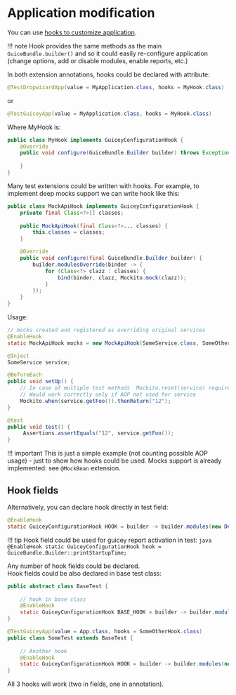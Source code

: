# Application modification

You can use [hooks to customize application](../overview.md#configuration-hooks).

!!! note
    Hook provides the same methods as the main `GuiceBundle.builder()` and
    so it could easily re-configure application (change options, add or disable modules, 
    enable reports, etc.)

In both extension annotations, hooks could be declared with attribute:

```java
@TestDropwizardApp(value = MyApplication.class, hooks = MyHook.class)
```

or

```java
@TestGuiceyApp(value = MyApplication.class, hooks = MyHook.class)
```

Where MyHook is:

```java
public class MyHook implements GuiceyConfigurationHook {
    @Override
    public void configure(GuiceBundle.Builder builder) throws Exception {
        
    }
}
```

Many test extensions could be written with hooks. For example, to implement deep mocks
support we can write hook like this:

```java
public class MockApiHook implements GuiceyConfigurationHook {
    private final Class<?>[] classes;
    
    public MockApiHook(final Class<?>... classes) {
        this.classes = classes;
    }

    @Override
    public void configure(final GuiceBundle.Builder builder) {
        builder.modulesOverride(binder -> {
            for (Class<?> clazz : classes) {
                bind(binder, clazz, Mockito.mock(clazz));
            }
        });
    }
}
```

Usage:

```java
// mocks created and registered as overriding original services 
@EnableHook
static MockApiHook mocks = new MockApiHook(SomeService.class, SomeOtherService.class);

@Inject
SomeService service;

@BeforeEach
public void setUp() {
    // In case of multiple test methods  Mockito.reset(service) required
    // Would work correctly only if AOP not used for service
    Mockito.when(service.getFoo()).thenReturn("12");
}

@test
public void test() {
     Assertions.assertEquals("12", service.getFoo());
}
```

!!! important
    This is just a simple example (not counting possible AOP usage) - just to show how hooks 
    could be used. Mocks support is already implemented: see `@MockBean` extension.

## Hook fields

Alternatively, you can declare hook directly in test field:

```java
@EnableHook
static GuiceyConfigurationHook HOOK = builder -> builder.modules(new DebugModule());
```

!!! tip
    Hook field could be used for guicey report activation in test:
    ```java
    @EnableHook
    static GuiceyConfigurationHook hook = GuiceBundle.Builder::printStartupTime;
    ```

Any number of hook fields could be declared.   
Hook fields could be also declared in base test class:

```java
public abstract class BaseTest {
    
    // hook in base class
    @EnableHook
    static GuiceyConfigurationHook BASE_HOOK = builder -> builder.modules(new DebugModule());
}

@TestGuiceyApp(value = App.class, hooks = SomeOtherHook.class)
public class SomeTest extends BaseTest {
    
    // Another hook
    @EnableHook
    static GuiceyConfigurationHook HOOK = builder -> builder.modules(new DebugModule2());
}
```

All 3 hooks will work (two in fields, one in annotation).